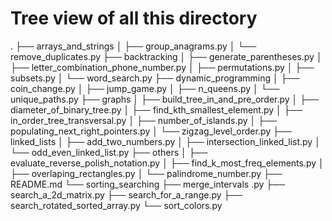 # Tree view of all this directory

.
├── arrays_and_strings
│  ├── group_anagrams.py
│  └── remove_duplicates.py
├── backtracking
│  ├── generate_parentheses.py
│  ├── letter_combination_phone_number.py
│  ├── permutations.py
│  ├── subsets.py
│  └── word_search.py
├── dynamic_programming
│  ├── coin_change.py
│  ├── jump_game.py
│  ├── n_queens.py
│  └── unique_paths.py
├── graphs
│  ├── build_tree_in_and_pre_order.py
│  ├── diameter_of_binary_tree.py
│  ├── find_kth_smallest_element.py
│  ├── in_order_tree_transversal.py
│  ├── number_of_islands.py
│  ├── populating_next_right_pointers.py
│  └── zigzag_level_order.py
├── linked_lists
│  ├── add_two_numbers.py
│  ├── intersection_linked_list.py
│  └── odd_even_linked_list.py
├── others
│  ├── evaluate_reverse_polish_notation.py
│  ├── find_k_most_freq_elements.py
│  ├── overlaping_rectangles.py
│  └── palindrome_number.py
├── README.md
└── sorting_searching
   ├── merge_intervals .py
   ├── search_a_2d_matrix.py
   ├── search_for_a_range.py
   ├── search_rotated_sorted_array.py
   └── sort_colors.py
